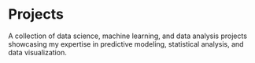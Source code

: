# Projects
A collection of data science, machine learning, and data analysis projects showcasing my expertise in predictive modeling, statistical analysis, and data visualization.
